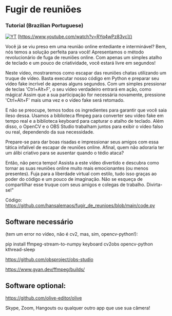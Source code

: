 # Fugir de reuniões 

### Tutorial (Brazilian Portuguese)

[![YT](https://i.ytimg.com/vi/RYq4wPz83vc/maxresdefault.jpg)](https://www.youtube.com/watch?v=RYq4wPz83vc)
[https://www.youtube.com/watch?v=RYq4wPz83vc]()

Você já se viu preso em uma reunião online entediante e interminável? Bem, nós temos a solução perfeita para você! Apresentamos o método revolucionário de fuga de reuniões online. Com apenas um simples atalho de teclado e um pouco de criatividade, você estará livre em segundos!

Neste vídeo, mostraremos como escapar das reuniões chatas utilizando um truque de vídeo. Basta executar nosso código em Python e preparar seu vídeo fake incrível de apenas alguns segundos. Com um simples pressionar de teclas 'Ctrl+Alt+F', o seu vídeo verdadeiro entrará em ação, como mágica! Assim que a sua participação for necessária novamente, pressione 'Ctrl+Alt+F' mais uma vez e o vídeo fake será retomado.

E não se preocupe, temos todos os ingredientes para garantir que você saia ileso dessa. Usamos a biblioteca ffmpeg para converter seu vídeo fake em tempo real e a biblioteca keyboard para capturar o atalho de teclado. Além disso, o OpenCV e o OBS Studio trabalham juntos para exibir o vídeo falso ou real, dependendo da sua necessidade.

Prepare-se para dar boas risadas e impressionar seus amigos com essa tática infalível de escapar de reuniões online. Afinal, quem não adoraria ter um álibi criativo para se ausentar quando o tédio ataca?

Então, não perca tempo! Assista a este vídeo divertido e descubra como tornar as suas reuniões online muito mais emocionantes (ou menos presentes). Fuja para a liberdade virtual com estilo, tudo isso graças ao poder do código e um pouco de imaginação. Não se esqueça de compartilhar esse truque com seus amigos e colegas de trabalho. Divirta-se!"

Código: https://github.com/hansalemaos/fugir_de_reunioes/blob/main/code.py

## Software necessário 
(tem um error no vídeo, não é cv2, mas, sim, opencv-python!):

pip install ffmpeg-stream-to-numpy keyboard cv2obs opencv-python kthread-sleep   

https://github.com/obsproject/obs-studio

https://www.gyan.dev/ffmpeg/builds/

## Software optional:

https://github.com/olive-editor/olive

Skype, Zoom, Hangouts ou qualquer outro app que use sua câmera! 
